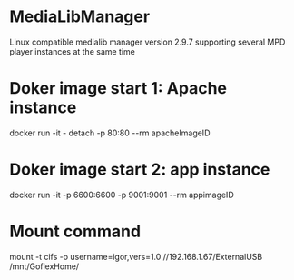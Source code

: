# MediaLibManager
Linux compatible medialib manager version 2.9.7 supporting several MPD player instances at the same time

# Doker image start 1: Apache instance
docker run -it - detach -p 80:80 --rm apacheImageID
# Doker image start 2: app instance
docker run -it -p 6600:6600 -p 9001:9001  --rm appimageID

# Mount command
mount -t cifs -o username=igor,vers=1.0 //192.168.1.67/ExternalUSB /mnt/GoflexHome/
